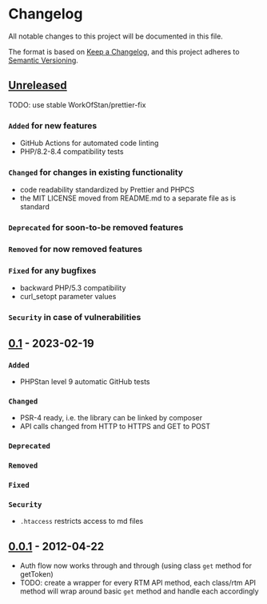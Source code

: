 # Changelog

All notable changes to this project will be documented in this file.

The format is based on [Keep a Changelog](https://keepachangelog.com/en/1.0.0/),
and this project adheres to [Semantic Versioning](https://semver.org/spec/v2.0.0.html).

## [Unreleased]

TODO: use stable WorkOfStan/prettier-fix

### `Added` for new features

- GitHub Actions for automated code linting
- PHP/8.2-8.4 compatibility tests

### `Changed` for changes in existing functionality

- code readability standardized by Prettier and PHPCS
- the MIT LICENSE moved from README.md to a separate file as is standard

### `Deprecated` for soon-to-be removed features

### `Removed` for now removed features

### `Fixed` for any bugfixes

- backward PHP/5.3 compatibility
- curl_setopt parameter values

### `Security` in case of vulnerabilities

## [0.1] - 2023-02-19

### `Added`

- PHPStan level 9 automatic GitHub tests

### `Changed`

- PSR-4 ready, i.e. the library can be linked by composer
- API calls changed from HTTP to HTTPS and GET to POST

### `Deprecated`

### `Removed`

### `Fixed`

### `Security`

- `.htaccess` restricts access to md files

## [0.0.1] - 2012-04-22

- Auth flow now works through and through (using class `get` method for getToken)
- TODO: create a wrapper for every RTM API method, each class/rtm API method will wrap around basic `get` method and handle each accordingly

[Unreleased]: https://github.com/WorkOfStan/rtm-php-library/compare/v0.1...HEAD
[0.1]: https://github.com/WorkOfStan/rtm-php-library/compare/v0.0.1...v0.1
[0.0.1]: https://github.com/WorkOfStan/rtm-php-library/releases/tag/v0.0.1

